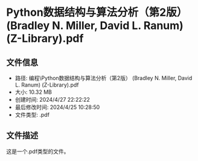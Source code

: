 ﻿# Python数据结构与算法分析（第2版） (Bradley N. Miller, David L. Ranum) (Z-Library).pdf

## 文件信息
- 路径: 编程\Python数据结构与算法分析（第2版） (Bradley N. Miller, David L. Ranum) (Z-Library).pdf
- 大小: 10.32 MB
- 创建时间: 2024/4/27 22:22:22
- 最后修改时间: 2024/4/25 10:28:50
- 文件类型: .pdf

## 文件描述
这是一个.pdf类型的文件。

